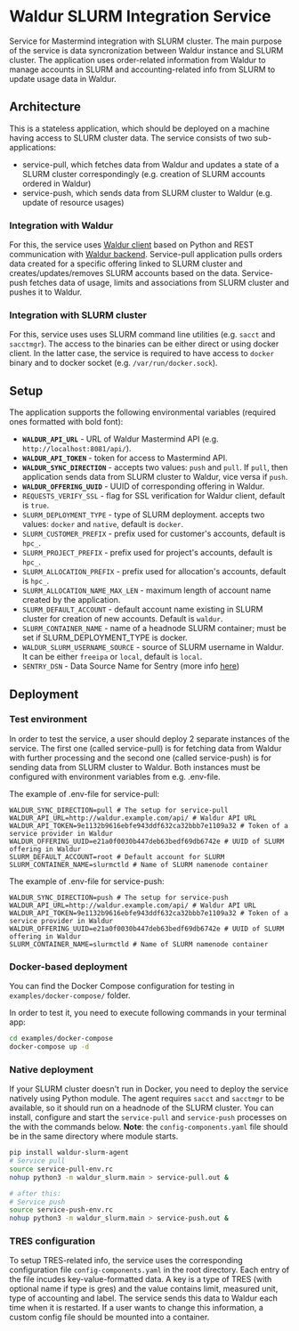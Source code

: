 # Waldur SLURM Integration Service

Service for Mastermind integration with SLURM cluster. The main purpose of the service is data syncronization between Waldur instance and SLURM cluster. The application uses order-related information from Waldur to manage accounts in SLURM and accounting-related info from SLURM to update usage data in Waldur.

## Architecture

This is a stateless application, which should be deployed on a machine having access to SLURM cluster data. The service consists of two sub-applications:

- service-pull, which fetches data from Waldur and updates a state of a SLURM cluster correspondingly (e.g. creation of SLURM accounts ordered in Waldur)
- service-push, which sends data from SLURM cluster to Waldur (e.g. update of resource usages)

### Integration with Waldur

For this, the service uses [Waldur client](https://github.com/waldur/python-waldur-client) based on Python and REST communication with [Waldur backend](https://github.com/waldur/waldur-mastermind). Service-pull application pulls orders data created for a specific offering linked to SLURM cluster and creates/updates/removes SLURM accounts based on the data. Service-push fetches data of usage, limits and associations from SLURM cluster and pushes it to Waldur.

### Integration with SLURM cluster

For this, service uses uses SLURM command line utilities (e.g. `sacct` and `sacctmgr`). The access to the binaries can be either direct or using docker client. In the latter case, the service is required to have access to `docker` binary and to docker socket (e.g. `/var/run/docker.sock`).

## Setup

The application supports the following environmental variables (required ones formatted with bold font):

- **`WALDUR_API_URL`** - URL of Waldur Mastermind API (e.g. `http://localhost:8081/api/`).
- **`WALDUR_API_TOKEN`** - token for access to Mastermind API.
- **`WALDUR_SYNC_DIRECTION`** - accepts two values: `push` and `pull`. If `pull`, then application sends data from SLURM cluster to Waldur, vice versa if `push`.
- **`WALDUR_OFFERING_UUID`** - UUID of corresponding offering in Waldur.
- `REQUESTS_VERIFY_SSL` - flag for SSL verification for Waldur client, default is `true`.
- `SLURM_DEPLOYMENT_TYPE` - type of SLURM deployment. accepts two values: `docker` and `native`, default is `docker`.
- `SLURM_CUSTOMER_PREFIX` - prefix used for customer's accounts, default is `hpc_`.
- `SLURM_PROJECT_PREFIX` - prefix used for project's accounts, default is `hpc_`.
- `SLURM_ALLOCATION_PREFIX` - prefix used for allocation's accounts, default is `hpc_`.
- `SLURM_ALLOCATION_NAME_MAX_LEN` - maximum length of account name created by the application.
- `SLURM_DEFAULT_ACCOUNT` - default account name existing in SLURM cluster for creation of new accounts. Default is `waldur`.
- `SLURM_CONTAINER_NAME` - name of a headnode SLURM container; must be set if SLURM_DEPLOYMENT_TYPE is docker.
- `WALDUR_SLURM_USERNAME_SOURCE` - source of SLURM username in Waldur. It can be either `freeipa` or `local`, default is `local`.
- `SENTRY_DSN` - Data Source Name for Sentry (more info [here](https://docs.sentry.io/product/sentry-basics/dsn-explainer/))

## Deployment

### Test environment

In order to test the service, a user should deploy 2 separate instances of the service.
The first one (called service-pull) is for fetching data from Waldur with further processing and the second one (called service-push) is for sending data from SLURM cluster to Waldur.
Both instances must be configured with environment variables from e.g. .env-file.

The example of .env-file for service-pull:

```env
WALDUR_SYNC_DIRECTION=pull # The setup for service-pull
WALDUR_API_URL=http://waldur.example.com/api/ # Waldur API URL
WALDUR_API_TOKEN=9e1132b9616ebfe943ddf632ca32bbb7e1109a32 # Token of a service provider in Waldur
WALDUR_OFFERING_UUID=e21a0f0030b447deb63bedf69db6742e # UUID of SLURM offering in Waldur
SLURM_DEFAULT_ACCOUNT=root # Default account for SLURM
SLURM_CONTAINER_NAME=slurmctld # Name of SLURM namenode container
```

The example of .env-file for service-push:

```env
WALDUR_SYNC_DIRECTION=push # The setup for service-push
WALDUR_API_URL=http://waldur.example.com/api/ # Waldur API URL
WALDUR_API_TOKEN=9e1132b9616ebfe943ddf632ca32bbb7e1109a32 # Token of a service provider in Waldur
WALDUR_OFFERING_UUID=e21a0f0030b447deb63bedf69db6742e # UUID of SLURM offering in Waldur
SLURM_CONTAINER_NAME=slurmctld # Name of SLURM namenode container
```

### Docker-based deployment

You can find the Docker Compose configuration for testing in `examples/docker-compose/` folder.

In order to test it, you need to execute following commands in your terminal app:

```bash
cd examples/docker-compose
docker-compose up -d
```

### Native deployment

If your SLURM cluster doesn't run in Docker, you need to deploy the service natively using Python module.
The agent requires `sacct` and `sacctmgr` to be available, so it should run on a headnode of the SLURM cluster.
You can install, configure and start the `service-pull` and `service-push` processes on the with the commands below.
**Note**: the `config-components.yaml` file should be in the same directory where module starts.

```bash
pip install waldur-slurm-agent
# Service pull
source service-pull-env.rc
nohup python3 -m waldur_slurm.main > service-pull.out &

# after this:
# Service push
source service-push-env.rc
nohup python3 -m waldur_slurm.main > service-push.out &
```

### TRES configuration

To setup TRES-related info, the service uses the corresponding configuration file `config-components.yaml` in the root directory. Each entry of the file incudes key-value-formatted data.
A key is a type of TRES (with optional name if type is gres) and the value contains limit, measured unit, type of accounting and label.
The service sends this data to Waldur each time when it is restarted.
If a user wants to change this information, a custom config file should be mounted into a container.
